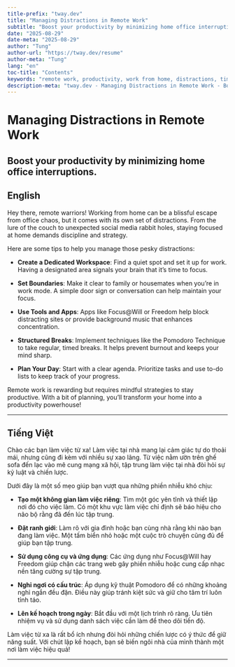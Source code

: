 ```yaml
---
title-prefix: "tway.dev"
title: "Managing Distractions in Remote Work"
subtitle: "Boost your productivity by minimizing home office interruptions."
date: "2025-08-29"
date-meta: "2025-08-29"
author: "Tung"
author-url: "https://tway.dev/resume"
author-meta: "Tung"
lang: "en"
toc-title: "Contents"
keywords: "remote work, productivity, work from home, distractions, time management"
description-meta: "tway.dev - Managing Distractions in Remote Work - Boost your productivity by minimizing home office interruptions."
---
```


# Managing Distractions in Remote Work
## Boost your productivity by minimizing home office interruptions.

## English
Hey there, remote warriors! Working from home can be a blissful escape from office chaos, but it comes with its own set of distractions. From the lure of the couch to unexpected social media rabbit holes, staying focused at home demands discipline and strategy.

Here are some tips to help you manage those pesky distractions:

- **Create a Dedicated Workspace**: Find a quiet spot and set it up for work. Having a designated area signals your brain that it’s time to focus.

- **Set Boundaries**: Make it clear to family or housemates when you’re in work mode. A simple door sign or conversation can help maintain your focus.

- **Use Tools and Apps**: Apps like Focus@Will or Freedom help block distracting sites or provide background music that enhances concentration.

- **Structured Breaks**: Implement techniques like the Pomodoro Technique to take regular, timed breaks. It helps prevent burnout and keeps your mind sharp.

- **Plan Your Day**: Start with a clear agenda. Prioritize tasks and use to-do lists to keep track of your progress.

Remote work is rewarding but requires mindful strategies to stay productive. With a bit of planning, you’ll transform your home into a productivity powerhouse!

---

## Tiếng Việt
Chào các bạn làm việc từ xa! Làm việc tại nhà mang lại cảm giác tự do thoải mái, nhưng cũng đi kèm với nhiều sự xao lãng. Từ việc nằm ườn trên ghế sofa đến lạc vào mê cung mạng xã hội, tập trung làm việc tại nhà đòi hỏi sự kỷ luật và chiến lược.

Dưới đây là một số mẹo giúp bạn vượt qua những phiền nhiễu khó chịu:

- **Tạo một không gian làm việc riêng**: Tìm một góc yên tĩnh và thiết lập nơi đó cho việc làm. Có một khu vực làm việc chỉ định sẽ báo hiệu cho não bộ rằng đã đến lúc tập trung.

- **Đặt ranh giới**: Làm rõ với gia đình hoặc bạn cùng nhà rằng khi nào bạn đang làm việc. Một tấm biển nhỏ hoặc một cuộc trò chuyện cũng đủ để giúp bạn tập trung.

- **Sử dụng công cụ và ứng dụng**: Các ứng dụng như Focus@Will hay Freedom giúp chặn các trang web gây phiền nhiễu hoặc cung cấp nhạc nền tăng cường sự tập trung.

- **Nghỉ ngơi có cấu trúc**: Áp dụng kỹ thuật Pomodoro để có những khoảng nghỉ ngắn đều đặn. Điều này giúp tránh kiệt sức và giữ cho tâm trí luôn tỉnh táo.

- **Lên kế hoạch trong ngày**: Bắt đầu với một lịch trình rõ ràng. Ưu tiên nhiệm vụ và sử dụng danh sách việc cần làm để theo dõi tiến độ.

Làm việc từ xa là rất bổ ích nhưng đòi hỏi những chiến lược có ý thức để giữ năng suất. Với chút lập kế hoạch, bạn sẽ biến ngôi nhà của mình thành một nơi làm việc hiệu quả!

---